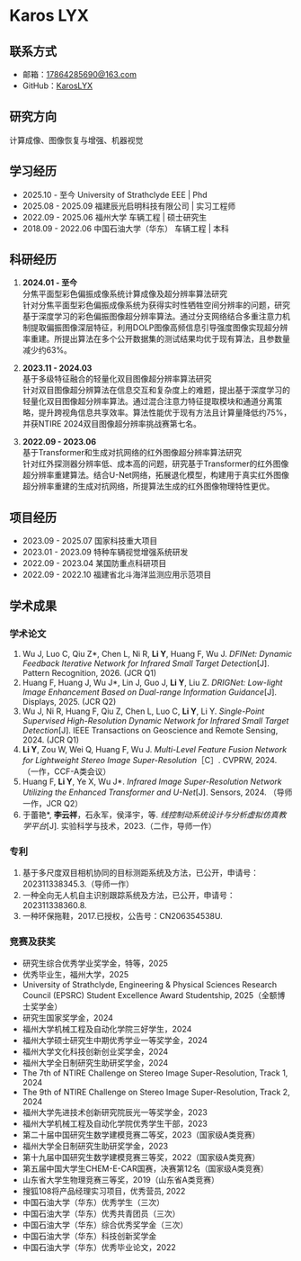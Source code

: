 # Karos LYX

## 联系方式
- 邮箱：17864285690@163.com
- GitHub：[KarosLYX](https://github.com/KarosLYX)

## 研究方向

计算成像、图像恢复与增强、机器视觉

## 学习经历

- 2025.10 - 至今 University of Strathclyde EEE | Phd
- 2025.08 - 2025.09 福建辰光启明科技有限公司 | 实习工程师
- 2022.09 - 2025.06 福州大学 车辆工程 | 硕士研究生  
- 2018.09 - 2022.06 中国石油大学（华东） 车辆工程 | 本科  


## 科研经历

1. **2024.01 - 至今**  
   分焦平面型彩色偏振成像系统计算成像及超分辨率算法研究  
   针对分焦平面型彩色偏振成像系统为获得实时性牺牲空间分辨率的问题，研究基于深度学习的彩色偏振图像超分辨率算法。通过分支网络结合多重注意力机制提取偏振图像深层特征，利用DOLP图像高频信息引导强度图像实现超分辨率重建。所提出算法在多个公开数据集的测试结果均优于现有算法，且参数量减少约63%。

2. **2023.11 - 2024.03**  
   基于多级特征融合的轻量化双目图像超分辨率算法研究  
   针对双目图像超分辨算法在信息交互和复杂度上的难题，提出基于深度学习的轻量化双目图像超分辨率算法。通过混合注意力特征提取模块和通道分离策略，提升跨视角信息共享效率。算法性能优于现有方法且计算量降低约75%，并获NTIRE 2024双目图像超分辨率挑战赛第七名。

3. **2022.09 - 2023.06**  
   基于Transformer和生成对抗网络的红外图像超分辨率算法研究  
   针对红外探测器分辨率低、成本高的问题，研究基于Transformer的红外图像超分辨率重建算法。结合U-Net网络，拓展退化模型，构建用于真实红外图像超分辨率重建的生成对抗网络，所提算法生成的红外图像物理特性更优。

## 项目经历

- 2023.09 - 2025.07 国家科技重大项目  
- 2023.01 - 2023.09 特种车辆视觉增强系统研发  
- 2022.09 - 2023.04 某国防重点科研项目  
- 2022.09 - 2022.10 福建省北斗海洋监测应用示范项目  

## 学术成果

### 学术论文

1. Wu J, Luo C, Qiu Z*, Chen L, Ni R, **Li Y**, Huang F, Wu J. *DFINet: Dynamic Feedback Iterative Network for Infrared Small Target Detection*[J]. Pattern Recognition, 2026. (JCR Q1)
2. Huang F, Huang J, Wu J*, Lin J, Guo J, **Li Y**, Liu Z. *DRIGNet: Low-light Image Enhancement Based on Dual-range Information Guidance*[J]. Displays, 2025. (JCR Q2)
3. Wu J, Ni R, Huang F, Qiu Z, Chen L, Luo C, **Li Y**, Li Y. *Single-Point Supervised High-Resolution Dynamic Network for Infrared Small Target Detection*[J]. IEEE Transactions on Geoscience and Remote Sensing, 2024. (JCR Q1)
4. **Li Y**, Zou W, Wei Q, Huang F, Wu J. *Multi-Level Feature Fusion Network for Lightweight Stereo Image Super-Resolution*［C］. CVPRW, 2024.（一作，CCF-A类会议）
5. Huang F, **Li Y**, Ye X, Wu J*. *Infrared Image Super-Resolution Network Utilizing the Enhanced Transformer and U-Net*[J]. Sensors, 2024. （导师一作，JCR Q2）
6. 于蕾艳*, **李云祥**，石永军，侯泽宇，等. *线控制动系统设计与分析虚拟仿真教学平台*[J]. 实验科学与技术，2023.（二作，导师一作）

### 专利

1. 基于多尺度双目相机协同的目标测距系统及方法，已公开，申请号：202311338345.3.（导师一作）  
2. 一种全向无人机自主识别跟踪系统及方法，已公开，申请号：202311338360.8.  
3. 一种环保拖鞋，2017.已授权，公告号：CN206354538U.

### 竞赛及获奖

- 研究生综合优秀学业奖学金，特等，2025
- 优秀毕业生，福州大学，2025
- University of Strathclyde, Engineering & Physical Sciences Research Council (EPSRC) Student Excellence Award Studentship, 2025（全额博士奖学金）
- 研究生国家奖学金，2024
- 福州大学机械工程及自动化学院三好学生，2024
- 福州大学硕士研究生中期优秀学业一等奖学金，2024
- 福州大学文化科技创新创业奖学金，2024
- 福州大学全日制研究生助研奖学金，2024
- The 7th of NTIRE Challenge on Stereo Image Super-Resolution, Track 1, 2024
- The 9th of NTIRE Challenge on Stereo Image Super-Resolution, Track 2, 2024
- 福州大学先进技术创新研究院辰光一等奖学金，2023
- 福州大学机械工程及自动化学院优秀学生干部，2023
- 第二十届中国研究生数学建模竞赛二等奖，2023（国家级A类竞赛）
- 福州大学全日制研究生助研奖学金，2023
- 第十九届中国研究生数学建模竞赛三等奖，2022（国家级A类竞赛）
- 第五届中国大学生CHEM-E-CAR国赛，决赛第12名（国家级A类竞赛）
- 山东省大学生物理竞赛三等奖，2019（山东省A类竞赛）
- 搜狐108将产品经理实习项目，优秀营员, 2022
- 中国石油大学（华东）优秀学生（三次）
- 中国石油大学（华东）优秀共青团员（三次）
- 中国石油大学（华东）综合优秀奖学金（三次）
- 中国石油大学（华东）科技创新奖学金
- 中国石油大学（华东）优秀毕业论文，2022
